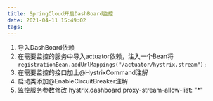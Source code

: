 ```yaml
---
title: SpringCloud开启DashBoard监控
date: 2021-04-11 15:49:02
tags:
---
```

1. 导入DashBoard依赖
2. 在需要监控的服务中导入actuator依赖，注入一个Bean将 `registrationBean.addUrlMappings("/actuator/hystrix.stream");`
3. 在需要监控的接口加上@HystrixCommand注解
4. 启动类添加@EnableCircuitBreaker注解
5. 监控服务参数修改 hystrix.dashboard.proxy-stream-allow-list: "*"
